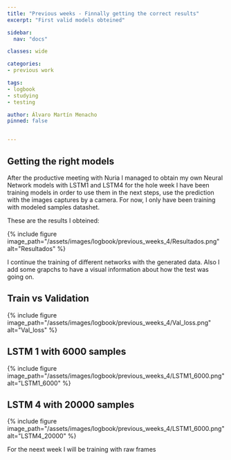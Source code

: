 ```yaml
---
title: "Previous weeks - Finnally getting the correct results"
excerpt: "First valid models obteined"

sidebar:
  nav: "docs"

classes: wide

categories:
- previous work

tags:
- logbook
- studying
- testing

author: Álvaro Martín Menacho
pinned: false


---
```


## Getting the right models



After the productive meeting with Nuria I managed to obtain my own Neural Network models with LSTM1 and LSTM4 for the hole week I have been training models in order to use them in the next steps, use the prediction with the images captures by a camera.
For now, I only have been training with modeled samples datashet.

These are the results I obteined:

{% include figure image_path="/assets/images/logbook/previous_weeks_4/Resultados.png" alt="Resultados" %}

I continue the training of different networks with the generated data.
Also I add some grapchs to have a visual information about how the test was going on.

## Train vs Validation

{% include figure image_path="/assets/images/logbook/previous_weeks_4/Val_loss.png" alt="Val_loss" %}

## LSTM 1 with 6000 samples

{% include figure image_path="/assets/images/logbook/previous_weeks_4/LSTM1_6000.png" alt="LSTM1_6000" %}

## LSTM 4 with 20000 samples

{% include figure image_path="/assets/images/logbook/previous_weeks_4/LSTM1_6000.png" alt="LSTM4_20000" %}

For the neext week I will be training with raw frames
